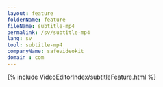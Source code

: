 ```yaml
---
layout: feature
folderName: feature
fileName: subtitle-mp4
permalink: /sv/subtitle-mp4
lang: sv
tool: subtitle-mp4
companyName: safevideokit
domain : com
---
```


{% include VideoEditorIndex/subtitleFeature.html %}

   